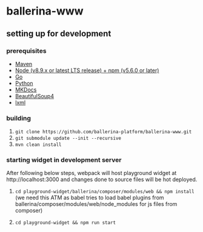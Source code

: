 # ballerina-www

## setting up for development

### prerequisites

* [Maven](https://maven.apache.org/download.cgi)
* [Node (v8.9.x or latest LTS release) + npm (v5.6.0 or later)](https://nodejs.org/en/download/)
* [Go](https://golang.org/)
* [Python](https://www.python.org/)
* [MKDocs](http://www.mkdocs.org/)
* [BeautifulSoup4](https://www.crummy.com/software/BeautifulSoup/)
* [lxml](http://lxml.de/)

### building

1. `git clone https://github.com/ballerina-platform/ballerina-www.git`
2. `git submodule update --init --recursive`
3. `mvn clean install`

### starting widget in development server

After following below steps, webpack will host playground widget at http://localhost:3000 and changes done to source files will be hot deployed.

1. `cd playground-widget/ballerina/composer/modules/web && npm install` (we need this ATM as babel tries to load babel plugins from ballerina/composer/modules/web/node_modules for js files from composer)

2. `cd playground-widget && npm run start`
